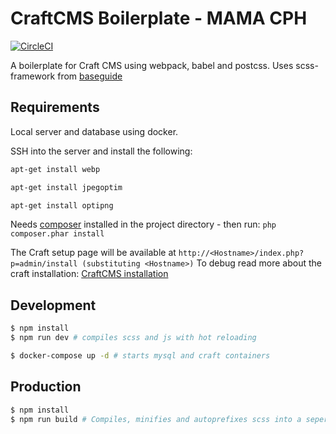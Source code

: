 # CraftCMS Boilerplate - MAMA CPH
[![CircleCI](https://circleci.com/gh/MAMACPH/Cobiro.svg?style=svg)](https://circleci.com/gh/MAMACPH/Cobiro)

A boilerplate for Craft CMS using webpack, babel and postcss.
Uses scss-framework from [baseguide](https://basegui.de)

## Requirements
Local server and database using docker.

SSH into the server and install the following:

``` bash
apt-get install webp
```
``` bash
apt-get install jpegoptim​
```
``` bash
apt-get install optipng​
```

Needs [composer](https://getcomposer.org/download/) installed in the project directory - then run: `php composer.phar install`

The Craft setup page will be available at `http://<Hostname>/index.php?p=admin/install (substituting <Hostname>)`
To debug read more about the craft installation: [CraftCMS installation](https://docs.craftcms.com/v3/installation.html)

## Development

``` bash
$ npm install
$ npm run dev # compiles scss and js with hot reloading
```

``` bash
$ docker-compose up -d # starts mysql and craft containers
```

## Production

``` bash
$ npm install
$ npm run build # Compiles, minifies and autoprefixes scss into a seperate css-file and next-gen js
```
